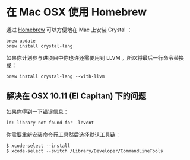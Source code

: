 # 在 Mac OSX 使用 Homebrew

通过 [Homebrew](http://brew.sh/) 可以方便地在 Mac 上安装 Crystal ：

```
brew update
brew install crystal-lang
```

如果你计划参与进项目中你也许还需要用到 LLVM 。所以将最后一行命令替换成：

```
brew install crystal-lang --with-llvm
```

## 解决在 OSX 10.11 (El Capitan) 下的问题

如果你得到一下错误信息：

```
ld: library not found for -levent
```

你需要重新安装命令行工具然后选择默认工具链：

```
$ xcode-select --install
$ xcode-select --switch /Library/Developer/CommandLineTools
```
